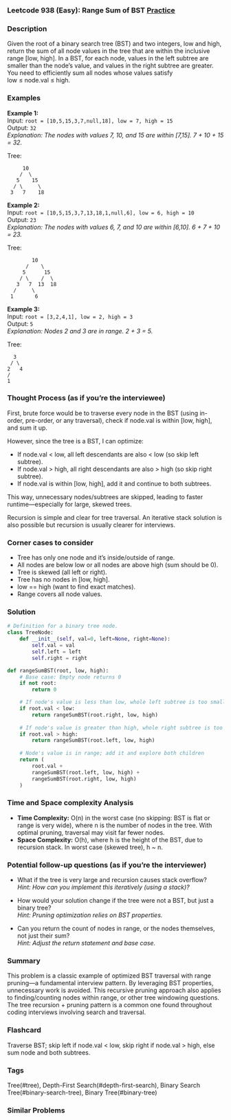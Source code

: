 ### Leetcode 938 (Easy): Range Sum of BST [Practice](https://leetcode.com/problems/range-sum-of-bst)

### Description  
Given the root of a binary search tree (BST) and two integers, low and high, return the sum of all node values in the tree that are within the inclusive range [low, high]. In a BST, for each node, values in the left subtree are smaller than the node’s value, and values in the right subtree are greater.  
You need to efficiently sum all nodes whose values satisfy low ≤ node.val ≤ high.

### Examples  

**Example 1:**  
Input: `root = [10,5,15,3,7,null,18], low = 7, high = 15`  
Output: `32`  
*Explanation: The nodes with values 7, 10, and 15 are within [7,15]. 7 + 10 + 15 = 32.*

Tree:
```
     10
    /  \
   5    15
  / \     \
 3   7    18
```

**Example 2:**  
Input: `root = [10,5,15,3,7,13,18,1,null,6], low = 6, high = 10`  
Output: `23`  
*Explanation: The nodes with values 6, 7, and 10 are within [6,10]. 6 + 7 + 10 = 23.*

Tree:
```
        10
      /    \
     5      15
    / \    /  \
   3   7  13  18
  /     \
 1       6
```

**Example 3:**  
Input: `root = [3,2,4,1], low = 2, high = 3`  
Output: `5`  
*Explanation: Nodes 2 and 3 are in range. 2 + 3 = 5.*

Tree:
```
  3
 / \
2   4
/
1
```

### Thought Process (as if you’re the interviewee)  
First, brute force would be to traverse every node in the BST (using in-order, pre-order, or any traversal), check if node.val is within [low, high], and sum it up.

However, since the tree is a BST, I can optimize:
- If node.val < low, all left descendants are also < low (so skip left subtree).
- If node.val > high, all right descendants are also > high (so skip right subtree).
- If node.val is within [low, high], add it and continue to both subtrees.

This way, unnecessary nodes/subtrees are skipped, leading to faster runtime—especially for large, skewed trees.

Recursion is simple and clear for tree traversal. An iterative stack solution is also possible but recursion is usually clearer for interviews.

### Corner cases to consider  
- Tree has only one node and it’s inside/outside of range.
- All nodes are below low or all nodes are above high (sum should be 0).
- Tree is skewed (all left or right).
- Tree has no nodes in [low, high].
- low == high (want to find exact matches).
- Range covers all node values.

### Solution

```python
# Definition for a binary tree node.
class TreeNode:
    def __init__(self, val=0, left=None, right=None):
        self.val = val
        self.left = left
        self.right = right

def rangeSumBST(root, low, high):
    # Base case: Empty node returns 0
    if not root:
        return 0

    # If node's value is less than low, whole left subtree is too small
    if root.val < low:
        return rangeSumBST(root.right, low, high)
    
    # If node's value is greater than high, whole right subtree is too large
    if root.val > high:
        return rangeSumBST(root.left, low, high)
    
    # Node's value is in range; add it and explore both children
    return (
        root.val +
        rangeSumBST(root.left, low, high) +
        rangeSumBST(root.right, low, high)
    )
```

### Time and Space complexity Analysis  

- **Time Complexity:** O(n) in the worst case (no skipping: BST is flat or range is very wide), where n is the number of nodes in the tree. With optimal pruning, traversal may visit far fewer nodes.
- **Space Complexity:** O(h), where h is the height of the BST, due to recursion stack. In worst case (skewed tree), h ~ n.

### Potential follow-up questions (as if you’re the interviewer)  

- What if the tree is very large and recursion causes stack overflow?  
  *Hint: How can you implement this iteratively (using a stack)?*

- How would your solution change if the tree were not a BST, but just a binary tree?  
  *Hint: Pruning optimization relies on BST properties.*

- Can you return the count of nodes in range, or the nodes themselves, not just their sum?  
  *Hint: Adjust the return statement and base case.*

### Summary
This problem is a classic example of optimized BST traversal with range pruning—a fundamental interview pattern. By leveraging BST properties, unnecessary work is avoided. This recursive pruning approach also applies to finding/counting nodes within range, or other tree windowing questions. The tree recursion + pruning pattern is a common one found throughout coding interviews involving search and traversal.


### Flashcard
Traverse BST; skip left if node.val < low, skip right if node.val > high, else sum node and both subtrees.

### Tags
Tree(#tree), Depth-First Search(#depth-first-search), Binary Search Tree(#binary-search-tree), Binary Tree(#binary-tree)

### Similar Problems
